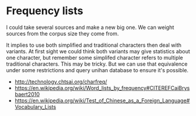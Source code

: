 Frequency lists
===============

I could take several sources and make a new big one. We can weight sources from the corpus size they come from.

It implies to use both simplified and traditional characters then deal with variants. At first sight we could think both variants may give statistics about one character, but remember some simplifed character refers to multiple traditional characters. This may be tricky. But we can use that equivalence under some restrictions and query unihan database to ensure it's possible.

* http://technology.chtsai.org/charfreq/
* https://en.wikipedia.org/wiki/Word_lists_by_frequency#CITEREFCaiBrysbaert2010
* https://en.wikipedia.org/wiki/Test_of_Chinese_as_a_Foreign_Language#Vocabulary_Lists
